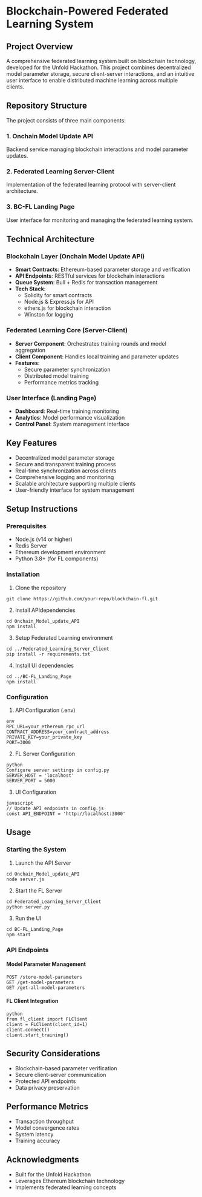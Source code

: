# Blockchain-Powered Federated Learning System

## Project Overview
A comprehensive federated learning system built on blockchain technology, developed for the Unfold Hackathon. This project combines decentralized model parameter storage, secure client-server interactions, and an intuitive user interface to enable distributed machine learning across multiple clients.

## Repository Structure
The project consists of three main components:

### 1. Onchain Model Update API
Backend service managing blockchain interactions and model parameter updates.

### 2. Federated Learning Server-Client
Implementation of the federated learning protocol with server-client architecture.

### 3. BC-FL Landing Page
User interface for monitoring and managing the federated learning system.

## Technical Architecture

### Blockchain Layer (Onchain Model Update API)
- **Smart Contracts**: Ethereum-based parameter storage and verification
- **API Endpoints**: RESTful services for blockchain interactions
- **Queue System**: Bull + Redis for transaction management
- **Tech Stack**:
  - Solidity for smart contracts
  - Node.js & Express.js for API
  - ethers.js for blockchain interaction
  - Winston for logging

### Federated Learning Core (Server-Client)
- **Server Component**: Orchestrates training rounds and model aggregation
- **Client Component**: Handles local training and parameter updates
- **Features**:
  - Secure parameter synchronization
  - Distributed model training
  - Performance metrics tracking

### User Interface (Landing Page)
- **Dashboard**: Real-time training monitoring
- **Analytics**: Model performance visualization
- **Control Panel**: System management interface

## Key Features
- Decentralized model parameter storage
- Secure and transparent training process
- Real-time synchronization across clients
- Comprehensive logging and monitoring
- Scalable architecture supporting multiple clients
- User-friendly interface for system management

## Setup Instructions

### Prerequisites
- Node.js (v14 or higher)
- Redis Server
- Ethereum development environment
- Python 3.8+ (for FL components)

### Installation

1. Clone the repository 

```
git clone https://github.com/your-repo/blockchain-fl.git
```

2. Install APIdependencies

```
cd Onchain_Model_update_API
npm install
```   

3. Setup Federated Learning environment

```
cd ../Federated_Learning_Server_Client
pip install -r requirements.txt
```   

4. Install UI dependencies

```
cd ../BC-FL_Landing_Page
npm install
```   

### Configuration

1. API Configuration (.env)

```
env
RPC_URL=your_ethereum_rpc_url
CONTRACT_ADDRESS=your_contract_address
PRIVATE_KEY=your_private_key
PORT=3000
```

2. FL Server Configuration

``` 
python
Configure server settings in config.py
SERVER_HOST = 'localhost'
SERVER_PORT = 5000
```


3. UI Configuration

```
javascript
// Update API endpoints in config.js
const API_ENDPOINT = 'http://localhost:3000'
```


## Usage

### Starting the System

1. Launch the API Server


```
cd Onchain_Model_update_API
node server.js
```   

2. Start the FL Server

```
cd Federated_Learning_Server_Client
python server.py
```   

3. Run the UI

```
cd BC-FL_Landing_Page
npm start
```   

### API Endpoints

#### Model Parameter Management

```
POST /store-model-parameters
GET /get-model-parameters
GET /get-all-model-parameters
```


#### FL Client Integration

```    
python
from fl_client import FLClient
client = FLClient(client_id=1)
client.connect()
client.start_training()
```



## Security Considerations
- Blockchain-based parameter verification
- Secure client-server communication
- Protected API endpoints
- Data privacy preservation

## Performance Metrics
- Transaction throughput
- Model convergence rates
- System latency
- Training accuracy


## Acknowledgments
- Built for the Unfold Hackathon
- Leverages Ethereum blockchain technology
- Implements federated learning concepts
